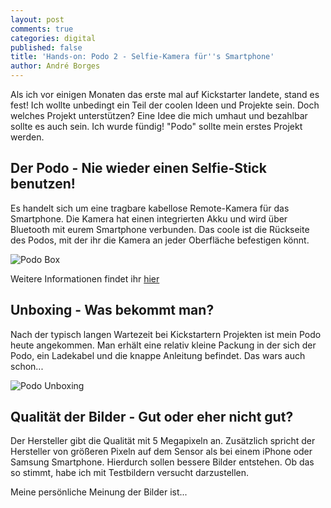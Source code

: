 ```yaml
---
layout: post
comments: true
categories: digital
published: false
title: 'Hands-on: Podo 2 - Selfie-Kamera für''s Smartphone'
author: André Borges
---
```

Als ich vor einigen Monaten das erste mal auf Kickstarter landete, stand es fest! Ich wollte unbedingt ein Teil der coolen Ideen und Projekte sein. Doch welches Projekt unterstützen? Eine Idee die mich umhaut und bezahlbar sollte es auch sein. Ich wurde fündig! "Podo" sollte mein erstes Projekt werden.

## Der Podo - Nie wieder einen Selfie-Stick benutzen!

Es handelt sich um eine tragbare kabellose Remote-Kamera für das Smartphone. Die Kamera hat einen integrierten Akku und wird über Bluetooth mit eurem Smartphone verbunden. Das coole ist die Rückseite des Podos, mit der ihr die Kamera an jeder Oberfläche befestigen könnt.

![Podo Box]({{site.baseurl}}/images/DSC01667.jpg)

Weitere Informationen findet ihr [hier](https://www.kickstarter.com/projects/podolabs/podo-the-first-stick-and-shoot-camera-the-sequel?ref=nav_search)

## Unboxing - Was bekommt man?

Nach der typisch langen Wartezeit bei Kickstartern Projekten ist mein Podo heute angekommen. Man erhält eine relativ kleine Packung in der sich der Podo, ein Ladekabel und die knappe Anleitung befindet. Das wars auch schon...

![Podo Unboxing]({{site.baseurl}}/images/DSC01669.jpg)

## Qualität der Bilder - Gut oder eher nicht gut?
Der Hersteller gibt die Qualität mit 5 Megapixeln an. Zusätzlich spricht der Hersteller von größeren Pixeln auf dem Sensor als bei einem iPhone oder Samsung Smartphone. Hierdurch sollen bessere Bilder entstehen. Ob das so stimmt, habe ich mit Testbildern versucht darzustellen.


Meine persönliche Meinung der Bilder ist...


## 
